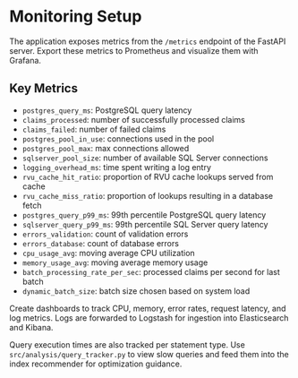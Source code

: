 # Monitoring Setup

The application exposes metrics from the `/metrics` endpoint of the FastAPI server. Export these metrics to Prometheus and visualize them with Grafana.

## Key Metrics
- `postgres_query_ms`: PostgreSQL query latency
- `claims_processed`: number of successfully processed claims
- `claims_failed`: number of failed claims
- `postgres_pool_in_use`: connections used in the pool
- `postgres_pool_max`: max connections allowed
- `sqlserver_pool_size`: number of available SQL Server connections
- `logging_overhead_ms`: time spent writing a log entry
- `rvu_cache_hit_ratio`: proportion of RVU cache lookups served from cache
- `rvu_cache_miss_ratio`: proportion of lookups resulting in a database fetch
- `postgres_query_p99_ms`: 99th percentile PostgreSQL query latency
- `sqlserver_query_p99_ms`: 99th percentile SQL Server query latency
- `errors_validation`: count of validation errors
- `errors_database`: count of database errors
- `cpu_usage_avg`: moving average CPU utilization
- `memory_usage_avg`: moving average memory usage
- `batch_processing_rate_per_sec`: processed claims per second for last batch
- `dynamic_batch_size`: batch size chosen based on system load

Create dashboards to track CPU, memory, error rates, request latency, and log metrics. Logs are forwarded to Logstash for ingestion into Elasticsearch and Kibana.

Query execution times are also tracked per statement type. Use `src/analysis/query_tracker.py` to view slow queries and feed them into the index recommender for optimization guidance.
